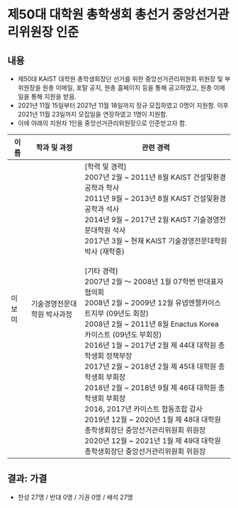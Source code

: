 제50대 대학원 총학생회 총선거 중앙선거관리위원장 인준
===

## 내용

- 제50대 KAIST 대학원 총학생회장단 선거를 위한 중앙선거관리위원회 위원장 및 부위원장을 원총 이메일, 포탈 공지, 원총 홈페이지 등을 통해 공고하였고, 원총 이메일을 통해 지원을 받음.
- 2021년 11월 15일부터 2021년 11월 18일까지 정규 모집하였고 0명이 지원함. 이후 2021년 11월 23일까지 모집일을 연장하였고 1명이 지원함.
- 이에 아래의 지원자 1인을 중앙선거관리위원장으로 인준받고자 함.

| 이름 | 학과 및 과정 | 관련 경력 |
|---|---|---|
| 이보미 | 기술경영전문대학원 박사과정 | [학력 및 경력]<br>2007년 2월 ~ 2011년 8월 KAIST 건설및환경공학과 학사<br>2011년 9월 ~ 2013년 8월 KAIST 건설및환경공학과 석사<br>2014년 9월 ~ 2017년 2월 KAIST 기술경영전문대학원 석사<br>2017년 3월 ~ 현재 KAIST 기술경영전문대학원 박사 (재학중)<br><br>[기타 경력]<br>2007년 2월 ～ 2008년 1월 07학번 반대표자협의회<br>2008년 2월 ~ 2009년 12월 유넵엔젤카이스트지부 (09년도 회장)<br>2008년 2월 ~ 2011년 8월 Enactus Korea 카이스트 (09년도 부회장)<br>2016년 1월 ~ 2017년 2월 제 44대 대학원 총학생회 정책부장<br>2017년 2월 ~ 2018년 2월 제 45대 대학원 총학생회 부회장<br>2018년 2월 ~ 2018년 9월 제 46대 대학원 총학생회 부회장<br>2016, 2017년 카이스트 협동조합 감사<br>2019년 12월 ~ 2020년 1월 제 48대 대학원 총학생회장단 중앙선거관리위원회 위원장<br>2020년 12월 ~ 2021년 1월 제 49대 대학원 총학생회장단 중앙선거관리위원회 위원장  |

## 결과: 가결
- 찬성 27명 / 반대 0명 / 기권 0명 / 배석 27명

